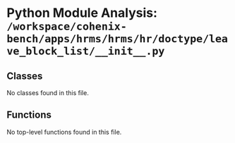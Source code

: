 # Python Module Analysis: `/workspace/cohenix-bench/apps/hrms/hrms/hr/doctype/leave_block_list/__init__.py`

## Classes

No classes found in this file.


## Functions

No top-level functions found in this file.
